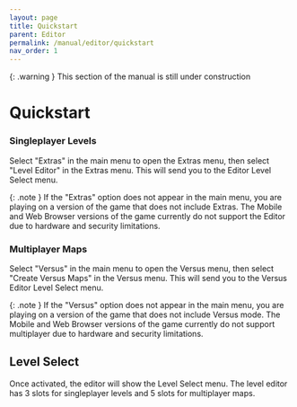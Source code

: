 ```yaml
---
layout: page
title: Quickstart
parent: Editor
permalink: /manual/editor/quickstart
nav_order: 1
---
```


{: .warning }
This section of the manual is still under construction

# Quickstart

### Singleplayer Levels

Select "Extras" in the main menu to open the Extras menu, then select "Level Editor" in the Extras menu. This will send you to the Editor Level Select menu.

{: .note }
If the "Extras" option does not appear in the main menu, you are playing on a version of the game that does not include Extras. The Mobile and Web Browser versions of the game currently do not support the Editor due to hardware and security limitations.

### Multiplayer Maps

Select "Versus" in the main menu to open the Versus menu, then select "Create Versus Maps" in the Versus menu. This will send you to the Versus Editor Level Select menu.

{: .note }
If the "Versus" option does not appear in the main menu, you are playing on a version of the game that does not include Versus mode. The Mobile and Web Browser versions of the game currently do not support multiplayer due to hardware and security limitations.

## Level Select

Once activated, the editor will show the Level Select menu. The level editor has 3 slots for singleplayer levels and 5 slots for multiplayer maps.